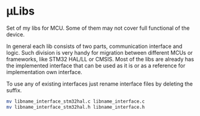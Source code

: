 # µLibs

Set of my libs for MCU. Some of them may not cover full functional of the device.

In general each lib consists of two parts, communication interface and logic. Such division is very handy for migration between different MCUs or frameworks, like STM32 HAL/LL or CMSIS. Most of the libs are already has the implemented interface that can be used as it is or as a reference for implementation own interface.

To use any of existing interfaces just rename interface files by deleting the suffix.

```sh
mv libname_interface_stm32hal.c libname_interface.c
mv libname_interface_stm32hal.h libname_interface.h
```
